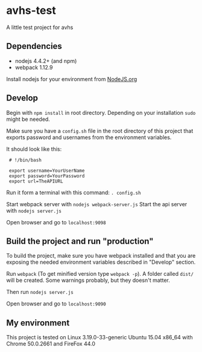 # avhs-test
A little test project for avhs

## Dependencies 

* nodejs 4.4.2+ (and npm)
* webpack 1.12.9

Install nodejs for your environment from [NodeJS.org](www.nodejs.org)

## Develop 

Begin with `npm install` in root directory. Depending on your installation `sudo` might be needed.

Make sure you have a `config.sh` file in the root directory of this project that exports password and usernames from the environment variables. 
 
 It should look like this:
 
     # !/bin/bash
 
     export username=YourUserName
     export password=YourPassword
     export url=TheAPIURL
     
    
Run it form a terminal with this command: `. config.sh`

Start webpack server with `nodejs webpack-server.js`
Start the api server with `nodejs server.js`

Open browser and go to `localhost:9098`

## Build the project and run "production"

To build the project, make sure you have webpack installed and that you are exposing the needed environment variables described in "Develop" section.
 
Run `webpack` (To get minified version type `webpack -p`). A folder called `dist/` will be created. 
Some warnings probably, but they doesn't matter.

Then run `nodejs server.js`

Open browser and go to `localhost:9090`

## My environment

This project is tested on Linux 3.19.0-33-generic Ubuntu 15.04 x86_64 with Chrome 50.0.2661 and FireFox 44.0 